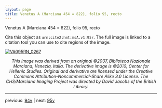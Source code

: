 ```yaml
---
layout: page
title: Venetus A (Marciana 454 = 822), folio 95, recto
---
```


Venetus A (Marciana 454 = 822), folio 95, recto

Cite this object as `urn:cite2:hmt:msA.v1:95r`.  The full image is linked to a citation tool you can use to cite regions of the image.

[![VA095RN_0267](http://www.homermultitext.org/iipsrv?IIIF=/project/homer/pyramidal/deepzoom/hmt/vaimg/2017a/VA095RN_0267.tif/full/800,/0/default.jpg)](http://www.homermultitext.org/ict2/?urn=urn:cite2:hmt:vaimg.2017a:VA095RN_0267) 

<p style="text-align: center; font-style: italic;">This image was derived from an original ©2007, Biblioteca Nazionale Marciana, Venezia, Italia. The derivative image is ©2010, Center for Hellenic Studies. Original and derivative are licensed under the Creative Commons Attribution-Noncommercial-Share Alike 3.0 License. The CHS/Marciana Imaging Project was directed by David Jacobs of the British Library.</p>

---

previous: [94v](../94v/) | next: [95v](../95v/)